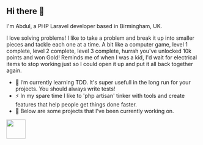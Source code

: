 ## Hi there 👋

I'm Abdul, a PHP Laravel developer based in Birmingham, UK.

I love solving problems! 
I like to take a problem and break it up into smaller pieces and tackle each one at a time. 
A bit like a computer game, level 1 complete, level 2 complete, level 3 complete, hurrah you've unlocked 10k points and won Gold!
Reminds me of when I was a kid, I'd wait for electrical items to stop working just so I could open it up and put it all back together again.

- 🌱 I’m currently learning TDD. It's super usefull in the long run for your projects. You should always write tests!
- ⚡ In my spare time I like to 'php artisan' tinker with tools and create features that help people get things done faster.
- 🔭 Below are some projects that I've been currently working on.
<!--
[![Anurag's GitHub stats](https://github-readme-stats.vercel.app/api?username=abdulkaeum)](https://github.com/anuraghazra/github-readme-stats)
-->

<a target="_blank" href="https://www.linkedin.com/in/abdul-kaeum/">
<img alt="" width="50" src="https://content.linkedin.com/content/dam/me/business/en-us/amp/brand-site/v2/bg/LI-Bug.svg.original.svg">
</a>
